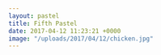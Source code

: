 ```yaml
---
layout: pastel
title: Fifth Pastel
date: 2017-04-12 11:23:21 +0000
image: "/uploads/2017/04/12/chicken.jpg"
---
```

